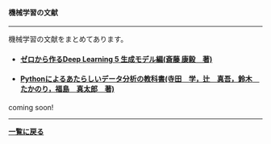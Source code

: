 <script type="text/x-mathjax-config">
MathJax.Hub.Config({
  tex2jax: {
    inlineMath: [['$','$'], ['\\(','\\)']],
    processEscapes: true
  },
  CommonHTML: { matchFontHeight: false },
  displayAlign: "left",
  displayIndent: "2em"
});
</script>
<script async src="https://cdnjs.cloudflare.com/ajax/libs/mathjax/2.7.0/MathJax.js?config=TeX-AMS_CHTML"></script>




#### 機械学習の文献

---

機械学習の文献をまとめてあります。

- #### [ゼロから作るDeep Learning 5 生成モデル編(斎藤 康毅　著)](/posts/zeroseisei)

- #### [Pythonによるあたらしいデータ分析の教科書(寺田　学，辻　真吾，鈴木　たかのり，福島　真太郎　著)](/posts/pythondetaanal)

coming soon!

---


**[一覧に戻る](/posts)**